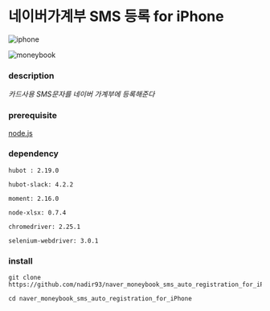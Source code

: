 # 네이버가계부 SMS 등록 for iPhone


![iphone](https://github.com/nadir93/naver_moneybook_sms_auto_registration_for_iPhone/blob/master/res/iphone_screen_capture.png)

![moneybook](https://github.com/nadir93/naver_moneybook_sms_auto_registration_for_iPhone/blob/master/res/moneybook_capture.png)

### description

*카드사용 SMS문자를 네이버 가계부에 등록해준다*

### prerequisite

[node.js](https://nodejs.org/en/)

### dependency
```
hubot : 2.19.0

hubot-slack: 4.2.2

moment: 2.16.0

node-xlsx: 0.7.4

chromedriver: 2.25.1

selenium-webdriver: 3.0.1
```

### install

```
git clone https://github.com/nadir93/naver_moneybook_sms_auto_registration_for_iPhone.git

cd naver_moneybook_sms_auto_registration_for_iPhone
```

